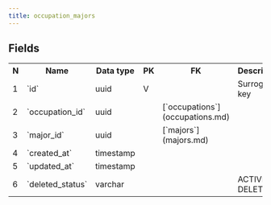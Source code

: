 ```yaml
---
title: occupation_majors 
---
```


## Fields

<table style="width: 100%">
    <colgroup>
       <col span="1" style="width: 3%;"/>
       <col span="1" style="width: 12%;"/>
       <col span="1" style="width: 10%;"/>
       <col span="1" style="width: 3%;"/>
       <col span="1" style="width: 12%;"/>
       <col span="1" style="width: 60%;"/>
    </colgroup>
  <tr>
    <th>N</th>
    <th>Name</th>
    <th>Data type</th>
    <th>PK</th>
    <th>FK</th>
    <th>Description</th>
  </tr>
<tr><td>1</td><td>`id`</td><td>uuid</td><td>V</td><td></td><td>Surrogate key</td></tr>
<tr><td>2</td><td>`occupation_id`</td><td>uuid</td><td></td><td>[`occupations`](occupations.md)</td><td></td></tr>
<tr><td>3</td><td>`major_id`</td><td>uuid</td><td></td><td>[`majors`](majors.md)</td><td></td></tr>
<tr><td>4</td><td>`created_at`</td><td>timestamp</td><td></td><td></td><td></td></tr>
<tr><td>5</td><td>`updated_at`</td><td>timestamp</td><td></td><td></td><td></td></tr>
<tr><td>6</td><td>`deleted_status`</td><td>varchar</td><td></td><td></td><td>ACTIVE, DELETED</td></tr>

</table>